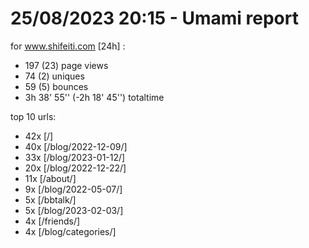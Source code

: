 # 25/08/2023 20:15 - Umami report
for www.shifeiti.com [24h] :

 - 197 (23) page views
 - 74 (2) uniques
 - 59 (5) bounces
 - 3h 38' 55'' (-2h 18' 45'') totaltime


top 10 urls:
 - 42x [/]
 - 40x [/blog/2022-12-09/]
 - 33x [/blog/2023-01-12/]
 - 20x [/blog/2022-12-22/]
 - 11x [/about/]
 - 9x [/blog/2022-05-07/]
 - 5x [/bbtalk/]
 - 5x [/blog/2023-02-03/]
 - 4x [/friends/]
 - 4x [/blog/categories/]


